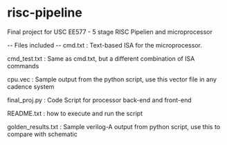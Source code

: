# risc-pipeline
Final project for USC EE577 - 5 stage RISC Pipelien and microprocessor

-- Files included --
cmd.txt : Text-based ISA for the microprocessor. 

cmd_test.txt : Same as cmd.txt, but a different combination of ISA commands

cpu.vec : Sample output from the python script, use this vector file in any cadence system

final_proj.py : Code Script for processor back-end and front-end

README.txt : how to execute and run the script

golden_results.txt : Sample verilog-A output from python script, use this to compare with schematic
